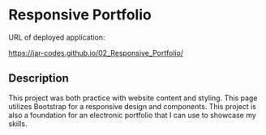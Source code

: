 # Responsive Portfolio
URL of deployed application:

https://jar-codes.github.io/02_Responsive_Portfolio/


## Description
This project was both practice with website content and styling. This page utilizes Bootstrap for a responsive design and components. This project is also a foundation for an electronic portfolio that I can use to showcase my skills.


